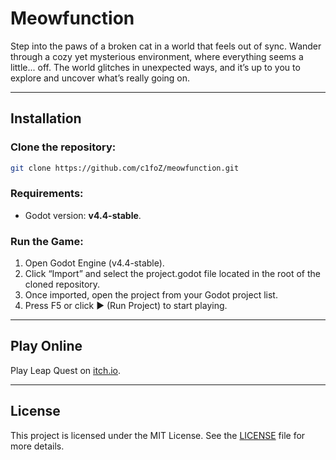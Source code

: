 # **Meowfunction**

Step into the paws of a broken cat in a world that feels out of sync. Wander through a cozy yet mysterious environment, where everything seems a little... off. The world glitches in unexpected ways, and it’s up to you to explore and uncover what’s really going on.

---

## **Installation**

### Clone the repository:

```bash
git clone https://github.com/c1foZ/meowfunction.git
```

### Requirements:

- Godot version: **v4.4-stable**.

### Run the Game:

1. Open Godot Engine (v4.4-stable).
2. Click “Import” and select the project.godot file located in the root of the cloned repository.
3. Once imported, open the project from your Godot project list.
4. Press F5 or click ▶️ (Run Project) to start playing.

---

## **Play Online**

Play Leap Quest on [itch.io](https://cifoz.itch.io/meowfunction).

---

## **License**

This project is licensed under the MIT License. See the [LICENSE](LICENSE) file for more details.
